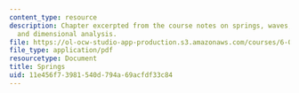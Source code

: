 ```yaml
---
content_type: resource
description: Chapter excerpted from the course notes on springs, waves, discretization,
  and dimensional analysis.
file: https://ol-ocw-studio-app-production.s3.amazonaws.com/courses/6-055j-the-art-of-approximation-in-science-and-engineering-spring-2008/11e456f73981540d794a69acfdf33c84_may12.pdf
file_type: application/pdf
resourcetype: Document
title: Springs
uid: 11e456f7-3981-540d-794a-69acfdf33c84
---
```

